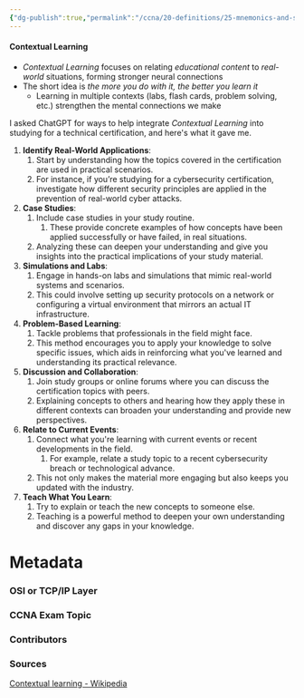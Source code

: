 ```yaml
---
{"dg-publish":true,"permalink":"/ccna/20-definitions/25-mnemonics-and-summaries/learning-to-study/contextual-learning/"}
---
```


#### Contextual Learning
- *Contextual Learning* focuses on relating *educational content* to *real-world* situations, forming stronger neural connections
- The short idea is *the more you do with it, the better you learn it*
	- Learning in multiple contexts (labs, flash cards, problem solving, etc.) strengthen the mental connections we make


I asked ChatGPT for ways to help integrate *Contextual Learning* into studying for a technical certification, and here's what it gave me.
1. **Identify Real-World Applications**:
	1. Start by understanding how the topics covered in the certification are used in practical scenarios.
	2. For instance, if you’re studying for a cybersecurity certification, investigate how different security principles are applied in the prevention of real-world cyber attacks.
2. **Case Studies**:
	1. Include case studies in your study routine.
		1. These provide concrete examples of how concepts have been applied successfully or have failed, in real situations.
	2. Analyzing these can deepen your understanding and give you insights into the practical implications of your study material.
3. **Simulations and Labs**:
	1. Engage in hands-on labs and simulations that mimic real-world systems and scenarios.
	2. This could involve setting up security protocols on a network or configuring a virtual environment that mirrors an actual IT infrastructure.
4. **Problem-Based Learning**:
	1. Tackle problems that professionals in the field might face.
	2. This method encourages you to apply your knowledge to solve specific issues, which aids in reinforcing what you've learned and understanding its practical relevance.
5. **Discussion and Collaboration**:
	1. Join study groups or online forums where you can discuss the certification topics with peers.
	2. Explaining concepts to others and hearing how they apply these in different contexts can broaden your understanding and provide new perspectives.
6. **Relate to Current Events**:
	1. Connect what you're learning with current events or recent developments in the field.
		1. For example, relate a study topic to a recent cybersecurity breach or technological advance.
	2. This not only makes the material more engaging but also keeps you updated with the industry.
7. **Teach What You Learn**:
	1. Try to explain or teach the new concepts to someone else.
	2. Teaching is a powerful method to deepen your own understanding and discover any gaps in your knowledge.


# Metadata
### OSI or TCP/IP Layer

### CCNA Exam Topic

### Contributors

### Sources
[Contextual learning - Wikipedia](https://en.wikipedia.org/wiki/Contextual_learning)
